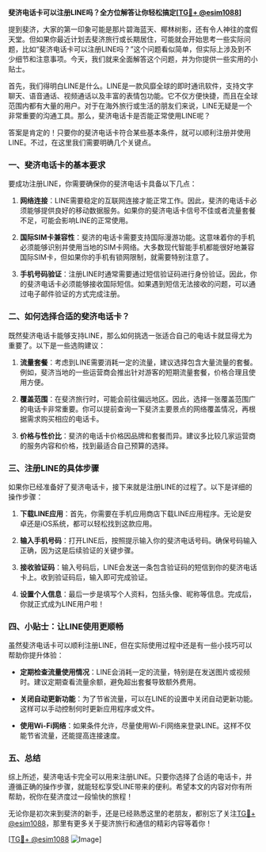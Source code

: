 **斐济电话卡可以注册LINE吗？全方位解答让你轻松搞定[[TG💪+ @esim1088](https://t.me/s/esim1088)]**

提到斐济，大家的第一印象可能是那片碧海蓝天、椰林树影，还有令人神往的度假天堂。但如果你最近计划去斐济旅行或长期居住，可能就会开始思考一些实际问题，比如“斐济电话卡可以注册LINE吗？”这个问题看似简单，但实际上涉及到不少细节和注意事项。今天，我们就来全面解答这个问题，并为你提供一些实用的小贴士。

首先，我们得明白LINE是什么。LINE是一款风靡全球的即时通讯软件，支持文字聊天、语音通话、视频通话以及丰富的表情包功能。它不仅方便快捷，而且在全球范围内都有大量的用户。对于在海外旅行或生活的朋友们来说，LINE无疑是一个非常重要的沟通工具。那么，斐济电话卡是否能正常使用LINE呢？

答案是肯定的！只要你的斐济电话卡符合某些基本条件，就可以顺利注册并使用LINE。不过，在这里我们需要明确几个关键点。

### 一、斐济电话卡的基本要求

要成功注册LINE，你需要确保你的斐济电话卡具备以下几点：

1. **网络连接**：LINE需要稳定的互联网连接才能正常工作。因此，斐济的电话卡必须能够提供良好的移动数据服务。如果你的斐济电话卡信号不佳或者流量套餐不足，可能会影响LINE的正常使用。
   
2. **国际SIM卡兼容性**：斐济的电话卡需要支持国际漫游功能。这意味着你的手机必须能够识别并使用当地的SIM卡网络。大多数现代智能手机都能很好地兼容国际SIM卡，但如果你的手机有锁网限制，就需要特别注意了。

3. **手机号码验证**：注册LINE时通常需要通过短信验证码进行身份验证。因此，你的斐济电话卡必须能够接收国际短信。如果遇到短信无法接收的问题，可以通过电子邮件验证的方式完成注册。

### 二、如何选择合适的斐济电话卡？

既然斐济电话卡能够支持LINE，那么如何挑选一张适合自己的电话卡就显得尤为重要了。以下是一些选购建议：

1. **流量套餐**：考虑到LINE需要消耗一定的流量，建议选择包含大量流量的套餐。例如，斐济当地的一些运营商会推出针对游客的短期流量套餐，价格合理且使用方便。

2. **覆盖范围**：在斐济旅行时，可能会前往偏远地区。因此，选择一张覆盖范围广的电话卡非常重要。你可以提前查询一下斐济主要景点的网络覆盖情况，再根据需求购买相应的电话卡。

3. **价格与性价比**：斐济的电话卡价格因品牌和套餐而异。建议多比较几家运营商的服务内容和价格，找到最适合自己预算的选择。

### 三、注册LINE的具体步骤

如果你已经准备好了斐济电话卡，接下来就是注册LINE的过程了。以下是详细的操作步骤：

1. **下载LINE应用**：首先，你需要在手机应用商店下载LINE应用程序。无论是安卓还是iOS系统，都可以轻松找到这款应用。

2. **输入手机号码**：打开LINE后，按照提示输入你的斐济电话号码。确保号码输入正确，因为这是后续验证的关键步骤。

3. **接收验证码**：输入号码后，LINE会发送一条包含验证码的短信到你的斐济电话卡上。收到验证码后，输入即可完成验证。

4. **设置个人信息**：最后一步是填写个人资料，包括头像、昵称等信息。完成后，你就正式成为LINE用户啦！

### 四、小贴士：让LINE使用更顺畅

虽然斐济电话卡可以顺利注册LINE，但在实际使用过程中还是有一些小技巧可以帮助你提升体验：

- **定期检查流量使用情况**：LINE会消耗一定的流量，特别是在发送图片或视频时。建议定期查看流量余额，避免超出套餐导致额外费用。
  
- **关闭自动更新功能**：为了节省流量，可以在LINE的设置中关闭自动更新功能。这样可以手动控制何时更新应用程序或文件。

- **使用Wi-Fi网络**：如果条件允许，尽量使用Wi-Fi网络来登录LINE。这样不仅能节省流量，还能提高连接速度。

### 五、总结

综上所述，斐济电话卡完全可以用来注册LINE。只要你选择了合适的电话卡，并遵循正确的操作步骤，就能轻松享受LINE带来的便利。希望本文的内容对你有所帮助，祝你在斐济度过一段愉快的旅程！

无论你是初次来到斐济的新手，还是已经熟悉这里的老朋友，都别忘了关注[TG💪+ @esim1088](https://t.me/s/esim1088)，那里有更多关于斐济旅行和通信的精彩内容等着你！

[[TG💪+ @esim1088](https://t.me/s/esim1088) ![Image](https://i.postimg.cc/4NQfJmqS/Snipaste-2025-05-13-00-14-12.png)]